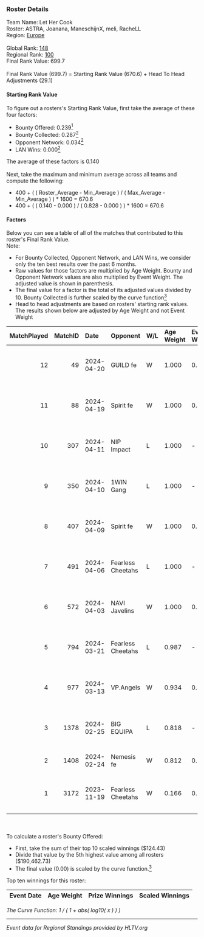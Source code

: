 ### Roster Details<br />
Team Name: Let Her Cook<br />
Roster: ASTRA, Joanana, ManeschijnX, meli, RacheLL<br />
Region: [Europe]( ../standings_europe.md)<br />
<br />
Global Rank: [148](../standings_global.md)<br />
Regional Rank: [100]( ../standings_europe.md)<br />
Final Rank Value:  699.7<br />
<br />
Final Rank Value (699.7) = Starting Rank Value (670.6) + Head To Head Adjustments (29.1)<br />

#### Starting Rank Value<br />
To figure out a rosters's Starting Rank Value, first take the average of these four factors:<br />
- Bounty Offered: 0.239[<sup>1</sup>](#table2)
- Bounty Collected: 0.287[<sup>2</sup>](#table1)
- Opponent Network: 0.034[<sup>2</sup>](#table1)
- LAN Wins: 0.000[<sup>2</sup>](#table1)

The average of these factors is 0.140<br />
<br />
Next, take the maximum and minimum average across all teams and compute the following:<br />
- 400 + ( ( Roster_Average - Min_Average ) / ( Max_Average - Min_Average ) ) * 1600 = 670.6
- 400 + ( ( 0.140 - 0.000 ) / ( 0.828 - 0.000 ) ) * 1600 = 670.6


#### Factors<br />
Below you can see a table of all of the matches that contributed to this roster's Final Rank Value.<br />
Note:<br />

- For Bounty Collected, Opponent Network, and LAN Wins, we consider only the ten best results over the past 6 months.
- Raw values for those factors are multiplied by Age Weight. Bounty and Opponent Network values are also multiplied by Event Weight. The adjusted value is shown in parenthesis.
- The final value for a factor is the total of its adjusted values divided by 10. Bounty Collected is further scaled by the curve function[<sup>3</sup>](#curveFunction)
- Head to head adjustments are based on rosters' starting rank values. The results shown below are adjusted by Age Weight and not Event Weight
<span id="table1"></span><br />


| MatchPlayed | MatchID | Date       | Opponent          | W/L | Age Weight | Event Weight | Bounty Collected | Opponent Network | LAN Wins  | H2H Adjustment | Participating Roster                       |
| -: | -: | :- | :- | :- | :- | :- | :- | :- | :- | -: | :- |
|          12 |      49 | 2024-04-20 | GUILD fe          | W   | 1.000      | 0.331        | 0.009 (0.003)    | 0.220 (0.073)    | 0 (0.000) |          15.98 | ASTRA, Joanana, ManeschijnX, meli, RacheLL |
|          11 |      88 | 2024-04-19 | Spirit fe         | W   | 1.000      | 0.331        | 0.008 (0.003)    | 0.123 (0.041)    | 0 (0.000) |          12.85 | ASTRA, Joanana, ManeschijnX, meli, RacheLL |
|          10 |     307 | 2024-04-11 | NIP Impact        | L   | 1.000      | -            | -                | -                | -         |         -12.05 | ASTRA, Joanana, kezziwow, meli, RacheLL    |
|           9 |     350 | 2024-04-10 | 1WIN Gang         | L   | 1.000      | -            | -                | -                | -         |         -19.47 | ASTRA, Joanana, kezziwow, meli, RacheLL    |
|           8 |     407 | 2024-04-09 | Spirit fe         | W   | 1.000      | 0.303        | 0.008 (0.002)    | 0.123 (0.037)    | 0 (0.000) |          13.54 | ASTRA, Joanana, kezziwow, meli, RacheLL    |
|           7 |     491 | 2024-04-06 | Fearless Cheetahs | L   | 1.000      | -            | -                | -                | -         |         -11.12 | ASTRA, Joanana, kezziwow, meli, RacheLL    |
|           6 |     572 | 2024-04-03 | NAVI Javelins     | W   | 1.000      | 0.331        | 0.064 (0.021)    | 0.467 (0.154)    | 0 (0.000) |          23.34 | ASTRA, Joanana, kezziwow, meli, RacheLL    |
|           5 |     794 | 2024-03-21 | Fearless Cheetahs | L   | 0.987      | -            | -                | -                | -         |         -11.39 | Joanana, kezziwow, meli, RacheLL, suns1de  |
|           4 |     977 | 2024-03-13 | VP.Angels         | W   | 0.934      | 0.331        | 0.006 (0.002)    | 0.082 (0.025)    | 0 (0.000) |          13.65 | Joanana, kezziwow, meli, RacheLL, suns1de  |
|           3 |    1378 | 2024-02-25 | BIG EQUIPA        | L   | 0.818      | -            | -                | -                | -         |         -11.00 | Joanana, kezziwow, meli, RacheLL, suns1de  |
|           2 |    1408 | 2024-02-24 | Nemesis fe        | W   | 0.812      | 0.238        | 0.002 (0.000)    | 0.027 (0.005)    | 0 (0.000) |          11.41 | amyb, Emmy, Gaba, Ju, Lowlita              |
|           1 |    3172 | 2023-11-19 | Fearless Cheetahs | W   | 0.166      | 0.250        | 0.033 (0.001)    | 0.214 (0.009)    | 0 (0.000) |           3.34 | Joanana, kezziwow, meli, Moraltis, RacheLL |

<br />
<span id="table2"></span><br />
To calculate a roster's Bounty Offered:<br />

- First, take the sum of their top 10 scaled winnings ($124.43)
- Divide that value by the 5th highest value among all rosters ($190,462.73)
- The final value (0.00) is scaled by the curve function.[<sup>3</sup>](#curveFunction)

Top ten winnings for this roster:<br />

| Event Date | Age Weight | Prize Winnings | Scaled Winnings |
| :- | -: | :- | :- |


<span id="curveFunction"></span>_The Curve Function: 1 / ( 1 + abs( log10( x ) ) )_<br />

---
_Event data for Regional Standings provided by HLTV.org_<br />
